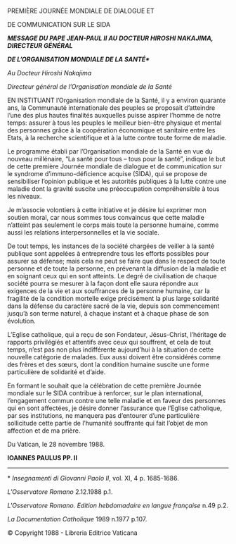 PREMIÈRE JOURNÉE MONDIALE DE DIALOGUE ET

DE COMMUNICATION SUR LE SIDA

***MESSAGE DU PAPE JEAN-PAUL II* *AU DOCTEUR HIROSHI NAKAJIMA, DIRECTEUR GÉNÉRAL***

***DE L’ORGANISATION MONDIALE DE LA SANTÉ\****

*Au Docteur Hiroshi Nakajima*

*Directeur général de l’Organisation mondiale de la Santé*

EN INSTITUANT l’Organisation mondiale de la Santé, il y a environ quarante ans, la Communauté internationale des peuples se proposait d’atteindre l’une des plus hautes finalités auxquelles puisse aspirer l’homme de notre temps: assurer à tous les peuples le meilleur bien-être physique et mental des personnes grâce à la coopération économique et sanitaire entre les Etats, à la recherche scientifique et à la lutte contre toute forme de maladie.

Le programme établi par l’Organisation mondiale de la Santé en vue du nouveau millénaire, “La santé pour tous – tous pour la santé”, indique le but de cette première Journée mondiale de dialogue et de communication sur le syndrome d’immuno-déficience acquise (SIDA), qui se propose de sensibiliser l’opinion publique et les autorités publiques à la lutte contre une maladie dont la gravité suscite une préoccupation compréhensible à tous les niveaux.

Je m’associe volontiers à cette initiative et je désire lui exprimer mon soutien moral, car nous sommes tous convaincus que cette maladie n’atteint pas seulement le corps mais toute la personne humaine, comme aussi les relations interpersonnelles et la vie sociale.

De tout temps, les instances de la société chargées de veiller à la santé publique sont appelées à entreprendre tous les efforts possibles pour assurer sa défense; mais cela ne peut se faire que dans le respect de toute personne et de toute la personne, en prévenant la diffusion de la maladie et en soignant ceux qui en sont atteints. Le degré de civilisation de chaque société pourra se mesurer à la façon dont elle saura répondre aux exigences de la vie et aux souffrances de la personne humaine, car la fragilité de la condition mortelle exige précisément la plus large solidarité dans la défense du caractère sacré de la vie, depuis son commencement jusqu’à son terme naturel, à chaque instant et à chaque phase de son évolution.

L’Eglise catholique, qui a reçu de son Fondateur, Jésus-Christ, l’héritage de rapports privilégiés et attentifs avec ceux qui souffrent, et cela de tout temps, n’est pas non plus indifférente aujourd’hui à la situation de cette nouvelle catégorie de malades. Eux aussi doivent être considérés comme des frères et des sœurs, dont la condition humaine suscite une forme particulière de solidarité et d’aide.

En formant le souhait que la célébration de cette première Journée mondiale sur le SIDA contribue à renforcer, sur le plan international, l’engagement commun contre une telle maladie et en faveur des personnes qui en sont affectées, je désire donner l’assurance que l’Eglise catholique, par ses institutions, ne manquera pas d’entourer d’une particulière sollicitude cette partie de l’humanité souffrante qui fait l’objet de mon affection et de ma prière.

Du Vatican, le 28 novembre 1988.

**IOANNES PAULUS PP. II**

* * *

\* *Insegnamenti di Giovanni Paolo II*, vol. XI, 4 p. 1685-1686.

*L'Osservatore Romano* 2.12.1988 p.1.

*L'Osservatore Romano. Edition hebdomadaire en langue française* n.49 p.2.

*La Documentation Catholique* 1989 n.1977 p.107.

© Copyright 1988 - Libreria Editrice Vaticana